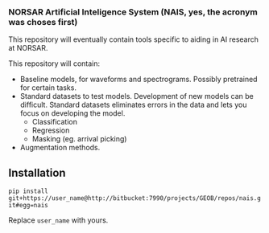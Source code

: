 ### NORSAR Artificial Inteligence System (NAIS, yes, the acronym was choses first)
This repository will eventually contain tools specific to aiding in AI research at NORSAR.

This repository will contain: 
* Baseline models, for waveforms and spectrograms. Possibly pretrained for certain tasks.
* Standard datasets to test models. Development of new models can be difficult. Standard datasets eliminates errors in the data and lets you focus on developing the model. 
  * Classification
  * Regression
  * Masking (eg. arrival picking)
* Augmentation methods.

## Installation
``pip install git+https://user_name@http://bitbucket:7990/projects/GEOB/repos/nais.git#egg=nais``

Replace `user_name` with yours. 
